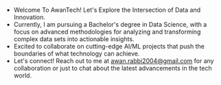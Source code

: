 - Welcome To AwanTech! Let's Explore the Intersection of Data and Innovation.
- Currently, I am pursuing a Bachelor's degree in Data Science, with a focus on advanced methodologies for analyzing and transforming complex data sets into actionable insights.
- Excited to collaborate on cutting-edge AI/ML projects that push the boundaries of what technology can achieve.
- Let's connect! Reach out to me at awan.rabbi2004@gmail.com for any collaboration or just to chat about the latest advancements in the tech world.

<!---
AwanTech095/AwanTech095 is a ✨ special ✨ repository because its `README.md` (this file) appears on your GitHub profile.
You can click the Preview link to take a look at your changes.
--->
